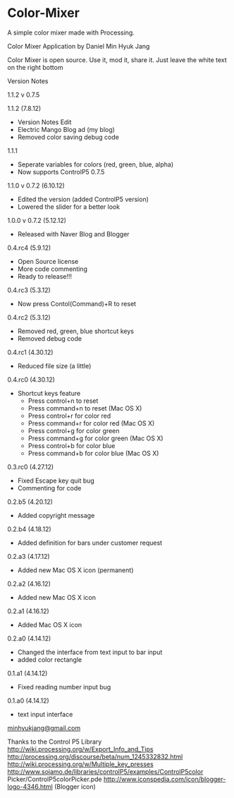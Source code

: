 Color-Mixer
===========

A simple color mixer made with Processing.

Color Mixer Application
by Daniel Min Hyuk Jang
  
Color Mixer is open source. Use it, mod it, share it.
Just leave the white text on the right bottom
  
Version Notes
  
1.1.2 v 0.7.5
  
1.1.2 (7.8.12)
 - Version Notes Edit
 - Electric Mango Blog ad (my blog)
 - Removed color saving debug code
   
1.1.1
 - Seperate variables for colors (red, green, blue, alpha)
 - Now supports ControlP5 0.7.5
   
1.1.0 v 0.7.2 (6.10.12)
 - Edited the version (added ControlP5 version) 
 - Lowered the slider for a better look
   
1.0.0 v 0.7.2 (5.12.12)
 - Released with Naver Blog and Blogger
   
0.4.rc4 (5.9.12)
 - Open Source license
 - More code commenting
 - Ready to release!!!
   
0.4.rc3 (5.3.12)
 - Now press Contol(Command)+R to reset
   
0.4.rc2 (5.3.12)
 - Removed red, green, blue shortcut keys
 - Removed debug code
   
0.4.rc1 (4.30.12)
 - Reduced file size (a little)
   
0.4.rc0 (4.30.12)
 - Shortcut keys feature
   - Press control+n to reset
   - Press command+n to reset (Mac OS X)
   - Press control+r for color red
   - Press command+r for color red (Mac OS X)
   - Press control+g for color green
   - Press command+g for color green (Mac OS X)
   - Press control+b for color blue
   - Press command+b for color blue (Mac OS X)
     
0.3.rc0 (4.27.12)
 - Fixed Escape key quit bug
 - Commenting for code
  
0.2.b5 (4.20.12)
 - Added copyright message
   
0.2.b4 (4.18.12)
 - Added definition for bars under customer request
   
0.2.a3 (4.17.12)
 - Added new Mac OS X icon (permanent)
   
0.2.a2 (4.16.12)
 - Added new Mac OS X icon
   
0.2.a1 (4.16.12)
 - Added Mac OS X icon
   
0.2.a0 (4.14.12)
 - Changed the interface from text input to bar input
 - added color rectangle
   
0.1.a1 (4.14.12)
 - Fixed reading number input bug
   
0.1.a0 (4.14.12)
 - text input interface
  
minhyukjang@gmail.com
  
Thanks to the Control P5 Library
          http://wiki.processing.org/w/Export_Info_and_Tips
          http://processing.org/discourse/beta/num_1245332832.html
          http://wiki.processing.org/w/Multiple_key_presses
          http://www.sojamo.de/libraries/controlP5/examples/ControlP5color
          Picker/ControlP5colorPicker.pde
          http://www.iconspedia.com/icon/blogger-logo-4346.html (Blogger 
          icon)
            
  
